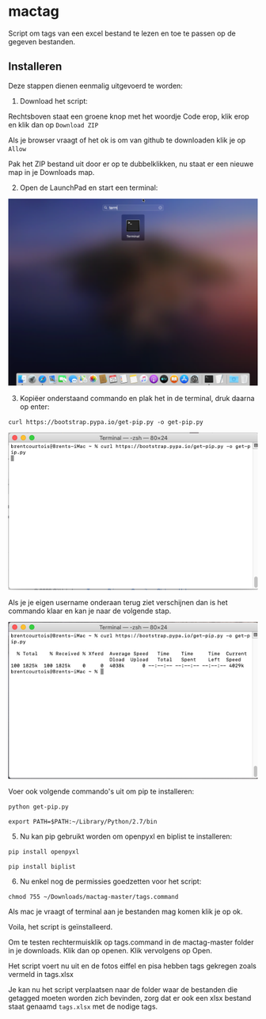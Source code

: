 # mactag

Script om tags van een excel bestand te lezen en toe te passen op de gegeven bestanden.


## Installeren

Deze stappen dienen eenmalig uitgevoerd te worden:

1. Download het script: 

Rechtsboven staat een groene knop met het woordje Code erop, klik erop en klik dan op `Download ZIP`

Als je browser vraagt of het ok is om van github te downloaden klik je op `Allow`

Pak het ZIP bestand uit door er op te dubbelklikken, nu staat er een nieuwe map in je Downloads map.


2. Open de LaunchPad en start een terminal:

![Open terminal op mac](doc/screenshot1.png)

3. Kopiëer onderstaand commando en plak het in de terminal, druk daarna op enter:


```
curl https://bootstrap.pypa.io/get-pip.py -o get-pip.py
```

![Curl commando](doc/screenshot2.png)

Als je je eigen username onderaan terug ziet verschijnen dan is het commando klaar en kan je naar de volgende stap.

![Curl commando uitgevoerd](doc/screenshot3.png)

Voer ook volgende commando's uit om pip te installeren:

```
python get-pip.py
```

```
export PATH=$PATH:~/Library/Python/2.7/bin
```

5. Nu kan pip gebruikt worden om openpyxl en biplist te installeren:

```
pip install openpyxl
```

```
pip install biplist
```

6. Nu enkel nog de permissies goedzetten voor het script:

```
chmod 755 ~/Downloads/mactag-master/tags.command
```

Als mac je vraagt of terminal aan je bestanden mag komen klik je op ok.

Voila, het script is geïnstalleerd. 

Om te testen rechtermuisklik op tags.command in de mactag-master folder in je downloads. Klik dan op openen. Klik vervolgens op Open.

Het script voert nu uit en de fotos eiffel en pisa hebben tags gekregen zoals vermeld in tags.xlsx

Je kan nu het script verplaatsen naar de folder waar de bestanden die getagged moeten worden zich bevinden, zorg dat er ook een xlsx bestand staat genaamd `tags.xlsx` met de nodige tags.
